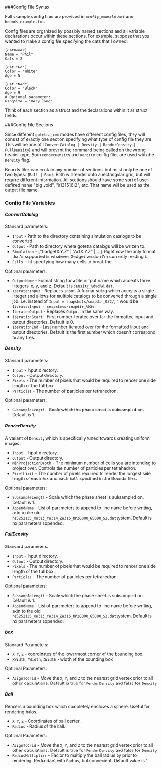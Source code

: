 ###Config File Syntax

Full example config files are provided in `config_example.txt` and `bounds_example.txt`.

Config files are organized by possibly named sections and all variable declarations occur within these sections. For example, suppose that you wanted to make a config file specifying the cats that I owned:

    [CatOwner]
    Name = "Phil"
    Cats = 2
    
    [Cat "Ed"]
    Color = "White"
    Age = 5
    
    [Cat "Ned"]
    Color = "Black"
    Age = 9
    # Optional parameter:
    FangSize = "Very long"

Think of each section as a struct and the declarations within it as struct fields.

###Config File Sections

Since different `gotetra_cmd` modes have different config files, they will consist of exactly one section specifying what type of config file they are. This will be one of `[ConvertCatalog | Density | RenderDensity | FullDensity]` and will prevent the command being called on the wrong header type. Both `RenderDensity` and `Density` config files are used with the `Density` flag.

Bounds files can contain any number of sections, but must only be one of two types: `[Ball | Box]`. Both will render onto a rectangular grid, but will require different information.  All sections should have some sort of user-defined name "big_void", "h13151612", etc. That name will be used as the output file name.

### Config File Variables

##### ConvertCatalog

Standard parameters:
* `Input` - Path to the directory containing simulation catalogs to be converted.
* `Output` - Path to directory where gotetra catalogs will be written to.
* `Simulation` - ["GadgetX.Y.Z" | "ArtX.Y.Z" | ...]. Right now the only format that's supported is whatever Gadget version I'm currently reading i.
* `Cells` - int specifying how many cells to break the 

Optional parameters:
* `OutputName` - Format string for a file output name which accepts three integers, x, y, and z. Default is `density_%d%d%d.dat`.
* `IteratedInput` - Replaces `Input`. A format string which accepts a single integer and allows for multiple catalogs to be converted through a single job. i.e. instead of `Input = snapshots/snapdir_032/`, it would be `IteratedInput = snapshots/snapdir_%03d`.
* `IteratedOutput` - Replaces `Output` in the same way.
* `IterationStart` - First number iterated over for the formatted input and output directories. Default is 0.
* `IterationEnd` - Last number iterated over for the formatted input and output directories. Default is the first number which doesn't correspond to any files.

##### Density

Standard parameters:

* `Input` - Input directory.
* `Output` - Output directory.
* `Pixels` - The number of pixels that would be required to render one side length of the full box. 
* `Particles` - The number of particles per tetrahedron.

Optional parameters:

* `SubsampleLength` - Scale which the phase sheet is subsampled on. Default is 1.

##### RenderDensity

A variant of `Density` which is specifically tuned towards creating uniform images.

* `Input` - Input directory.
* `Output` - Output directory.
* `MinProjectionDepth` - The minimum number of cells you are intending to project over. Controls the number of particles per tetrahadron.
* `PixelLimit` - The number of pixels required to render the longest side length of each `Box` and each `Ball` specified in the Bounds files.

Optional parameters:

* `SubsampleLength` - Scale which the phase sheet is subsampled on. Default is 1.
* `AppendName` - List of parameters to append to fine name before writing, akin to the old `h15252115_XW315_YW314_ZW315_NP20000_G5000_S2.dat`system. Default is no parameters appended.

##### FullDensity

Standard parameters:

* `Input` - Input directory.
* `Output` - Output directory.
* `Pixels` - The number of pixels that would be required to render one side length of the full box. 
* `Particles` - The number of particles per tetrahedron.

Optional parameters:

* `SubsampleLength` - Scale which the phase sheet is subsampled on. Default is 1.
* `AppendName` - List of parameters to append to fine name before writing, akin to the old `h15252115_XW315_YW314_ZW315_NP20000_G5000_S2.dat`system. Default is no parameters appended.

##### Box

Standard Parameters:

* `X`, `Y`, `Z` - coordinates of the lowermost corner of the bounding box.
* `XWidth`, `YWidth`, `ZWidth` - width of the bounding box

Optional Parameters:

* `AlignToGrid` - Move the `X`, `Y`, and `Z` to the nearest grid vertex prior to all other calculations. Default is true for `RenderDensity` and false for `Density`

##### Ball

Renders a bounding box which completely encloses a sphere. Useful for rendering halos.

* `X`, `Y`, `Z` - Coordinates of ball center.
* `Radius` - Radius of the ball.

Optional Parameters:

* `AlignToGrid` - Move the `X`, `Y`, and `Z` to the nearest grid vertex prior to all other calculations. Default is true for `RenderDensity` and false for `Density`
* `RadiusMultiplier` - Factor to multiply the ball radius by prior to rendering. Redundant with `Radius`, but convenient. Default value is 1.